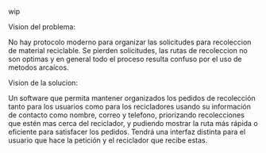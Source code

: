 wip

Vision del problema:

No hay protocolo moderno para organizar las solicitudes para recoleccion de material reciclable. Se pierden solicitudes, las rutas de recoleccion no son optimas y en general todo el proceso resulta confuso por el uso de metodos arcaícos.

Vision de la solucion:

Un software que permita mantener organizados los pedidos de recolección tanto para los usuarios como para los recicladores usando su información de contacto como nombre, correo y telefono, priorizando recolecciones que estén mas cerca del reciclador, y pudiendo mostrar la ruta más rápida o eficiente para satisfacer los pedidos. Tendrá una interfaz distinta para el usuario que hace la petición y el reciclador que recibe estas.